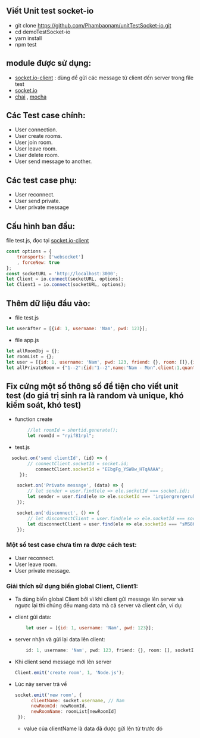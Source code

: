 ## Viết Unit test socket-io
* git clone https://github.com/Phambaonam/unitTestSocket-io.git
* cd demoTestSocket-io
* yarn install
* npm test

## module được sử dụng:
* [socket.io-client](https://github.com/socketio/socket.io-client) : dùng để gửi các message từ client đến server trong file test
* [socket.io](https://socket.io/)
* [chai](http://chaijs.com/) , [mocha](https://mochajs.org/)

##  Các Test case chính:
* User connection.
* User create rooms.
* User join room.
* User leave room.
* User delete room.
* User send message to another.

## Các test case phụ:
* User reconnect.
* User send private.
* User private message

## Cấu hình ban đầu:
file test.js, đọc tại [socket.io-client](https://socket.io/docs/client-api/)

```javascript
const options = {
    transports: ['websocket']
    , forceNew: true
};
const socketURL = 'http://localhost:3000';
let Client = io.connect(socketURL, options);
let Client1 = io.connect(socketURL, options);
```

## Thêm dữ liệu đầu vào:
* file test.js
```javascript
let userAfter = [{id: 1, username: 'Nam', pwd: 123}];
```

* file app.js
```javascript
let allRoomObj = {};
let roomList = {};
let user = [{id: 1, username: 'Nam', pwd: 123, friend: {}, room: []},{id: 2, username: 'Mon', pwd: 'abc', friend: {}, room: [],socketId: "irgiergrergeruhgi"}]; // user when login success
let allPrivateRoom = {"1--2":{id:"1--2",name:"Nam - Mon",client:1,quantity:1,limit:2}};
```

## Fix cứng một số thông số để tiện cho viết unit test (do giá trị sinh ra là random và unique, khó kiểm soát, khó test)
* function create
```javascript
        //let roomId = shortid.generate();
        let roomId = "ryif81rpl";
```

* test.js

```javascript
  socket.on('send clientId', (id) => {
        // connectClient.socketId = socket.id;
           connectClient.socketId = "EEbgFg_YSW8w_HTqAAAA";
     });
```
```javascript
    socket.on('Private message', (data) => {
        // let sender = user.find(ele => ele.socketId === socket.id);
        let sender = user.find(ele => ele.socketId === 'irgiergrergeruhgi');
    });
```
```javascript
    socket.on('disconnect', () => {
        // let disconnectClient = user.find(ele => ele.socketId === socket.id);
        let disconnectClient = user.find(ele => ele.socketId === "sMS8KRFHLZO3P0xUAAAA"); // socket.id = "sMS8KRFHLZO3P0xUAAAA"
    });
```

### Một số test case chưa tìm ra được cách test:
* User reconnect.
* User leave room.
* User private message.

### Giải thích sử dụng biến global Client, Client1:
* Ta dùng biến global Client bởi vì khi client gửi message lên server và ngược lại thì chúng đều mang data mà cả server và client cần, ví dụ:

 * client gửi data:
    ```javascript
        let user = [{id: 1, username: 'Nam', pwd: 123}];
    ```
 * server nhận và gửi lại data lên client:
    ```javascript
        id: 1, username: 'Nam', pwd: 123, friend: {}, room: [], socketId: "EEbgFg_YSW8w_HTqAAAA"
    ```
 * Khi client send message mới lên server
    ```javascript
   Client.emit('create room', 1, 'Node.js');
    ```
  * Lúc này server trả về
    ```javascript
    socket.emit('new room', {
          clientName: socket.username, // Nam
          newRoomId: newRoomId,
          newRoomName: roomList[newRoomId]
     });
    ```
     * value của clientName  là data đã được gửi lên từ trước đó



